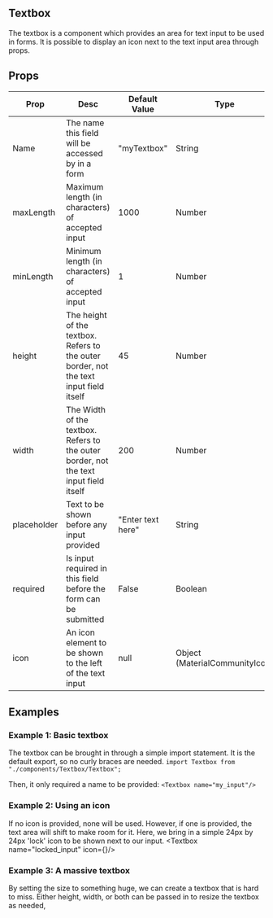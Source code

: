 ## Textbox
The textbox is a component which provides an area for text input to be used in forms. It is possible to display an icon next to the
text input area through props. 

## Props
| Prop         | Desc     | Default Value | Type | Required |
|--------------|-----------|------------|--------|----------|
| Name | The name this field will be accessed by in a form     | "myTextbox"        |  String              | Yes|
| maxLength      | Maximum length (in characters) of accepted input  | 1000       |  Number    | No|
| minLength      | Minimum length (in characters) of accepted input  | 1       |  Number    | No|
| height         | The height of the textbox. Refers to the outer border, not the text input field itself                       | 45      | Number     | No |
| width         | The Width of the textbox. Refers to the outer border, not the text input field itself                       | 200     | Number     | No |
| placeholder      | Text to be shown before any input provided  | "Enter text here"       |  String    | No|
| required      | Is input required in this field before the form can be submitted  | False       |  Boolean    | No|
| icon      | An icon element to be shown to the left of the text input | null       |  Object (MaterialCommunityIcon)    | No|


## Examples
### Example 1: Basic textbox
The textbox can be brought in through a simple import statement. It is the default export, so no curly braces are needed.
`import Textbox from "./components/Textbox/Textbox";`

Then, it only required a name to be provided:
`<Textbox name="my_input"/>`

### Example 2: Using an icon
If no icon is provided, none will be used. However, if one is provided, the text area will shift to make room for it.
Here, we bring in a simple 24px by 24px 'lock' icon to be shown next to our input. 
<Textbox name="locked_input" icon={<MaterialCommunityIcons name="lock" size={24}/>}/>

### Example 3: A massive textbox
By setting the size to something huge, we can create a textbox that is hard to miss. Either height, width, or both can be passed in to resize the textbox as needed,
<Textbox height={100} width={100}/>
